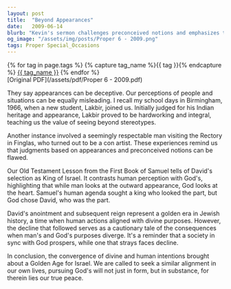 ```yaml
---
layout: post
title:  "Beyond Appearances"
date:   2009-06-14
blurb: "Kevin's sermon challenges preconceived notions and emphasizes the importance of looking beyond outward appearances to see the true character of individuals. Drawing from the story of David's anointment in the Old Testament, he illustrates how God's perception differs from man's, focusing on the heart rather than external qualities. The sermon encourages us to align our purposes with God's, seeking substance over form for lasting peace and prosperity."
og_image: "/assets/img/posts/Proper 6 - 2009.png"
tags: Proper Special_Occasions
---    
```

<div class="tag-pills">
  {% for tag in page.tags %}
    {% capture tag_name %}{{ tag }}{% endcapture %}
    <a href="{{ site.baseurl }}/tag/{{ tag_name }}" class="tag-pill">{{ tag_name }}</a>
  {% endfor %}
</div>
[Original PDF](/assets/pdf/Proper 6 - 2009.pdf)

They say appearances can be deceptive. Our perceptions of people and situations can be equally misleading. I recall my school days in Birmingham, 1966, when a new student, Lakbir, joined us. Initially judged for his Indian heritage and appearance, Lakbir proved to be hardworking and integral, teaching us the value of seeing beyond stereotypes.

Another instance involved a seemingly respectable man visiting the Rectory in Finglas, who turned out to be a con artist. These experiences remind us that judgments based on appearances and preconceived notions can be flawed.

Our Old Testament Lesson from the First Book of Samuel tells of David's selection as King of Israel. It contrasts human perception with God's, highlighting that while man looks at the outward appearance, God looks at the heart. Samuel's human agenda sought a king who looked the part, but God chose David, who was the part.

David's anointment and subsequent reign represent a golden era in Jewish history, a time when human actions aligned with divine purposes. However, the decline that followed serves as a cautionary tale of the consequences when man's and God's purposes diverge. It's a reminder that a society in sync with God prospers, while one that strays faces decline.

In conclusion, the convergence of divine and human intentions brought about a Golden Age for Israel. We are called to seek a similar alignment in our own lives, pursuing God's will not just in form, but in substance, for therein lies our true peace.
